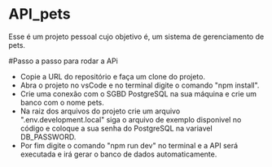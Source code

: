 # API_pets
Esse é um projeto pessoal cujo objetivo é, um sistema de gerenciamento de pets.

#Passo a passo para rodar a APi

- Copie a URL do repositório e faça um clone do projeto.
- Abra o projeto no vsCode e no terminal digite o comando "npm install".
- Crie uma conexão com o SGBD PostgreSQL na sua máquina e crie um banco com o nome pets.
- Na raiz dos arquivos do projeto crie um arquivo ".env.development.local" siga o arquivo de exemplo disponivel no código e coloque a sua senha do PostgreSQL na variavel DB_PASSWORD.
- Por fim digite o comando "npm run dev" no terminal e a API será executada e irá gerar o banco de dados automaticamente.
